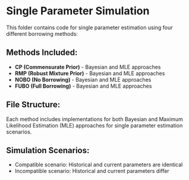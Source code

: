 # Single Parameter Simulation

This folder contains code for single parameter estimation using four different borrowing methods:

## Methods Included:
- **CP (Commensurate Prior)** - Bayesian and MLE approaches
- **RMP (Robust Mixture Prior)** - Bayesian and MLE approaches  
- **NOBO (No Borrowing)** - Bayesian and MLE approaches
- **FUBO (Full Borrowing)** - Bayesian and MLE approaches

## File Structure:
Each method includes implementations for both Bayesian and Maximum Likelihood Estimation (MLE) approaches for single parameter estimation scenarios.

## Simulation Scenarios:
- Compatible scenario: Historical and current parameters are identical
- Incompatible scenario: Historical and current parameters differ
